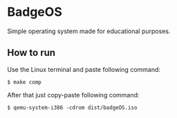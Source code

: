 # BadgeOS
Simple operating system made for educational purposes.

## How to run

Use the Linux terminal and paste following command:

```
$ make comp
```
After that just copy-paste following command:
```
$ qemu-system-i386 -cdrom dist/badgeOS.iso
```


